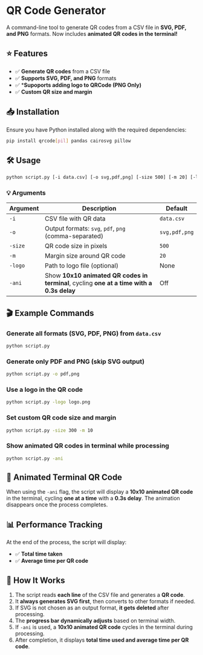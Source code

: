 # QR Code Generator  

A command-line tool to generate QR codes from a CSV file in **SVG, PDF, and PNG** formats. Now includes **animated QR codes in the terminal!**  

## ⭐ Features  
- ✅ **Generate QR codes** from a CSV file  
-  ✅  **Supports SVG, PDF, and PNG** formats  
-  ✅  ***Supoports adding logo to QRCode (PNG Only)**
-  ✅  **Custom QR size and margin**  

## 📥 Installation  

Ensure you have Python installed along with the required dependencies:  

```bash
pip install qrcode[pil] pandas cairosvg pillow
```

## 🛠 Usage 

```bash
python script.py [-i data.csv] [-o svg,pdf,png] [-size 500] [-m 20] [-logo logo.png] [-ani]
```

### 💡 Arguments  

| Argument   | Description | Default |
|------------|------------|---------|
| `-i`      | CSV file with QR data | `data.csv` |
| `-o`      | Output formats: `svg`, `pdf`, `png` (comma-separated) | `svg,pdf,png` |
| `-size`   | QR code size in pixels | `500` |
| `-m`      | Margin size around QR code | `20` |
| `-logo`   | Path to logo file (optional) | None |
| `-ani`    | Show **10x10 animated QR codes in terminal**, cycling **one at a time with a 0.3s delay** | Off |

## 🎬 Example Commands

### Generate all formats (SVG, PDF, PNG) from `data.csv`  
```bash
python script.py
```

### Generate only PDF and PNG (skip SVG output)  
```bash
python script.py -o pdf,png
```

### Use a logo in the QR code  
```bash
python script.py -logo logo.png
```

### Set custom QR code size and margin  
```bash
python script.py -size 300 -m 10
```

### Show animated QR codes in terminal while processing  
```bash
python script.py -ani
```

## 🎥 Animated Terminal QR Code  
When using the `-ani` flag, the script will display a **10x10 animated QR code** in the terminal, cycling **one at a time** with a **0.3s delay**. The animation disappears once the process completes.  

## 📊 Performance Tracking  
At the end of the process, the script will display:  
-  ✅  **Total time taken**  
-  ✅  **Average time per QR code**  

## 📝 How It Works
1. The script reads **each line** of the CSV file and generates a **QR code**.  
2. It **always generates SVG first**, then converts to other formats if needed.  
3. If SVG is not chosen as an output format, **it gets deleted** after processing.  
4. The **progress bar dynamically adjusts** based on terminal width.  
5. If `-ani` is used, a **10x10 animated QR code** cycles in the terminal during processing.  
6. After completion, it displays **total time used and average time per QR code**.  